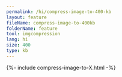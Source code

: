 ```yaml
---
permalink: /hi/compress-image-to-400-kb
layout: feature
fileName: compress-image-to-400kb
folderName: feature
tool: imgcompression
lang: hi
size: 400
type: kb
---
```


{%- include compress-image-to-X.html -%}
